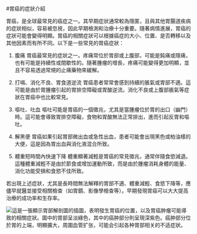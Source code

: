 #胃癌的症狀介紹 

胃癌，是全球最常見的癌症之一。其早期症狀通常較為隱匿，且與其他胃腸道疾病的症狀相似，容易被忽視，因此早期檢測和治療十分重要。隨著病情進展，胃癌的症狀可能會變得明顯。胃癌的相關症狀可以根據癌症的大小、位置、是否轉移以及其他因素而有所不同。以下是一些常見的胃癌症狀：

1. 腹痛
胃癌最常見的症狀之一。疼痛常位於胃部或上腹部，可能是鈍痛或隱痛，也有可能是持續性或間歇性的。隨著腫瘤的增長，疼痛可能變得更加明顯，並且不容易透過常規的止痛藥物來緩解。

2. 打嗝、消化不良、胃食道逆流
胃癌患者常常會感到持續的脹氣或胃部不適。這可能是由於胃腫瘤引起的胃排空障礙或胃酸逆流。消化不良或上腹部脹氣等症狀在胃癌中也比較常見。

3. 嘔吐、吐血
嘔吐可能是胃癌的一個徵兆，尤其是當腫瘤位於胃的出口（幽門）時。這可能會導致胃排空障礙，食物和胃酸無法正常排出，進而引起反胃和嘔吐。

4. 解黑便
胃癌如果引起胃部微出血或急性出血，患者可能會出現黑色或柏油樣的大便，這是因為胃出血與消化液混合所致。

5. 體重短時間內快速下降
體重顯著減輕是胃癌的常見徵兆，通常伴隨食慾減退。這種體重減輕不是由於節食或增加運動所致，而是由於腫瘤消耗身體的能量、消化功能受損和食慾不佳所致。

若出現上述症狀，尤其是長時間無法解釋的胃部不適、體重減輕、食慾下降等，應儘早就醫並接受相關檢查（如胃鏡、影像學檢查等）。早期發現胃癌可以大大提高治療的成功率和生存率。

![這是一張顯示胃部解剖圖的插圖，表明發生胃癌的位置，以及胃癌肿瘤可能導致的相關症狀。圖中的胃部呈淡綠色，其中的癌肿部分則呈現深紫色。癌肿部分位於胃的上端，明顯擴大，周圍血管扩张，可能会引起各种胃部相关的不适症狀。](https://i.imgur.com/5JPGdQe.jpeg)